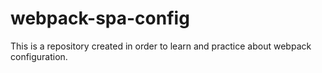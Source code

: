 # webpack-spa-config
This is a repository created in order to learn and practice about webpack configuration.

